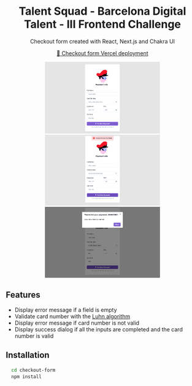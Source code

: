 <div id="header" align="center">

  <h1>Talent Squad - Barcelona Digital Talent - III Frontend Challenge</h1>
  
   <p>Checkout form created with React, Next.js and Chakra UI</p>
  
  
  [🔗 Checkout form Vercel deployment](https://checkout-form-lilac.vercel.app/)
 
  
  <img src="public/Screenshot001.png" alt="App screenshot" width="300"  />
 
 <img src="public/Screenshot002.png" alt="App screenshot" width="300"  />
 
 <img src="public/Screenshot003.png" alt="App screenshot" width="300"  />
 


</div>


## Features

- Display error message if a field is empty
- Validate card number with the [Luhn algorithm](https://en.wikipedia.org/wiki/Luhn_algorithm)
- Display error message if card number is not valid
- Display success dialog if all the inputs are completed and the card number is valid


## Installation

```bash
  cd checkout-form
  npm install
```
    
